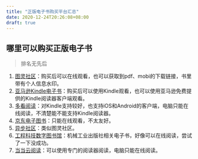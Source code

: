 ```yaml
---
title: "正版电子书购买平台汇总"
date: 2020-12-24T20:26:08+08:00
draft: true
---
```


## 哪里可以购买正版电子书

> 排名无先后

1. [图灵社区](https://www.ituring.com.cn/)：购买后可以在线观看，也可以获取到pdf、mobi的下载链接，书里带有个人信息水印。
2. [亚马逊Kindle电子书](https://www.amazon.cn/b?&node=116169071&tag=baiduiclickcn-23&ref=DEP_18119_SY_3285)：购买后可以使用Kindle观看，也可以使用亚马逊免费提供的Kindle阅读器客户端观看。
3. [多看阅读](https://www.duokan.com/)：对Kindle支持较好，也支持iOS和Android的客户端，电脑只能在线阅读，不清楚能不能支持Kindle阅读器。
4. [京东电子图书](https://e.jd.com/)：只能在线观看，不太友好。
5. [异步社区](https://www.epubit.com/)：类似图灵社区。
6. [工程科技数字图书馆](http://ebooks.cmanuf.com/)：机械工业出版社相关电子书，好像可以在线阅读，尝试了一下没成功。
7. [当当云阅读](http://e.dangdang.com/)：可以使用专门的阅读器阅读，电脑只能在线阅读。
